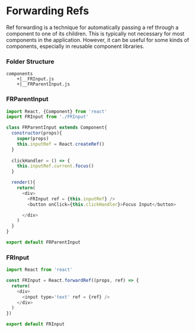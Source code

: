 # Forwarding Refs

Ref forwarding is a technique for automatically passing a ref through a component to one of its children. This is typically not necessary for most components in the application. However, it can be useful for some kinds of components, especially in reusable component libraries. 

### Folder Structure

```
components
    +|__FRInput.js
    +|__FRParentInput.js
```

### FRParentInput
```js
import React, {Component} from 'react'
import FRInput from './FRInput'

class FRParentInput extends Component{
  constructor(props){
    super(props)
    this.inputRef = React.createRef()
  }
  
  clickHandler = () => {
    this.inputRef.current.focus()
  }

  render(){
    return(
      <div>
        <FRInput ref = {this.inputRef} />
        <button onClick={this.clickHandler}>Focus Input</button>

      </div>
    )
  }
}

export default FRParentInput
```

### FRInput
```js
import React from 'react'

const FRInput = React.forwardRef((props, ref) => {
  return(
    <div>
      <input type='text' ref = {ref} />
    </div>
  )
})

export default FRInput
```

